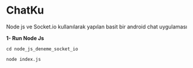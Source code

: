 # ChatKu
Node js ve Socket.io kullanılarak yapılan basit bir android chat uygulaması

<b>1- Run Node Js</b>
```
cd node_js_deneme_socket_io

node index.js
```
